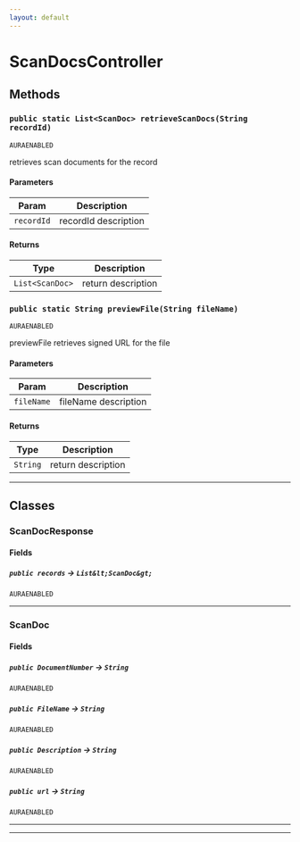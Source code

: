 ```yaml
---
layout: default
---
```

# ScanDocsController
## Methods
### `public static List<ScanDoc> retrieveScanDocs(String recordId)`

`AURAENABLED`

retrieves scan documents for the record

#### Parameters

|Param|Description|
|---|---|
|`recordId`|recordId description|

#### Returns

|Type|Description|
|---|---|
|`List<ScanDoc>`|return description|

### `public static String previewFile(String fileName)`

`AURAENABLED`

previewFile retrieves signed URL for the file

#### Parameters

|Param|Description|
|---|---|
|`fileName`|fileName description|

#### Returns

|Type|Description|
|---|---|
|`String`|return description|

---
## Classes
### ScanDocResponse
#### Fields

##### `public records` → `List&lt;ScanDoc&gt;`

`AURAENABLED` 

---

### ScanDoc
#### Fields

##### `public DocumentNumber` → `String`

`AURAENABLED` 

##### `public FileName` → `String`

`AURAENABLED` 

##### `public Description` → `String`

`AURAENABLED` 

##### `public url` → `String`

`AURAENABLED` 

---

---
